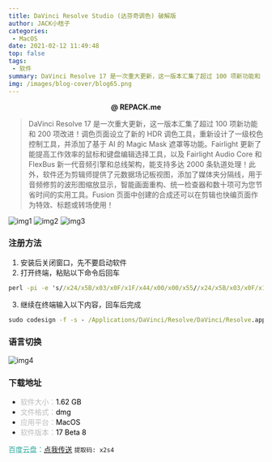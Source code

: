 ```yaml
---
title: DaVinci Resolve Studio (达芬奇调色) 破解版
author: JACK小桔子
categories: 
 - MacOS
date: 2021-02-12 11:49:48
top: false
tags: 
 - 软件
summary: DaVinci Resolve 17 是一次重大更新，这一版本汇集了超过 100 项新功能和 200 项改进！调色页面设立了新的 HDR 调色工具，重新设计了一级校色控制工具，并添加了基于 AI 的 Magic Mask 遮罩等功能
img: /images/blog-cover/blog65.png
---
```

**<center>@ REPACK.me</center>**

> DaVinci Resolve 17 是一次重大更新，这一版本汇集了超过 100 项新功能和 200 项改进！调色页面设立了新的 HDR 调色工具，重新设计了一级校色控制工具，并添加了基于 AI 的 Magic Mask 遮罩等功能。Fairlight 更新了能提高工作效率的鼠标和键盘编辑选择工具，以及 Fairlight Audio Core 和 FlexBus 新一代音频引擎和总线架构，能支持多达 2000 条轨道处理！此外，软件还为剪辑师提供了元数据场记板视图，添加了媒体夹分隔线，用于音频修剪的波形图缩放显示，智能画面重构、统一检查器和数十项可为您节省时间的实用工具。Fusion 页面中创建的合成还可以在剪辑也快编页面作为特效、标题或转场使用！

![img1](/images/blog/DaVinci-mac/img1.jng "© JACK小桔子")
![img2](/images/blog/DaVinci-mac/img2.jpg "© JACK小桔子")
![img3](/images/blog/DaVinci-mac/img3.png "© JACK小桔子")

### 注册方法
1. 安装后关闭窗口，先不要启动软件
2. 打开终端，粘贴以下命令后回车
```cmd
perl -pi -e 's//x24/x5B/x03/x0F/x1F/x44/x00/x00/x55//x24/x5B/x03/x0F/x1F/x44/x00/x00/x00/xC3/g' /Applications/DaVinci/Resolve/DaVinci/Resolve.app/Contents/MacOS/Resolve
```
3. 继续在终端输入以下内容，回车后完成
```cmd
sudo codesign -f -s - /Applications/DaVinci/Resolve/DaVinci/Resolve.app/Contents/MacOS/Resolve
```

### 语言切换
![img4](/images/blog/DaVinci-mac/img4.ppg "© JACK小桔子")

### 下载地址
* <font color = #bcbcbc>软件大小：</font><font color = #000000>1.62 GB</font>
* <font color = #bcbcbc>文件格式：</font><font color = #000000>dmg</font>
* <font color = #bcbcbc>应用平台：</font><font color = #000000>MacOS</font>
* <font color = #bcbcbc>软件版本：</font><font color = #000000>17 Beta 8</font>

<font color = #26a59a>百度云盘：</font>[点我传送](https://pan.baidu.com/s/1N04bsytwZvQOSMNPTIYULg)  `提取码: x2s4`